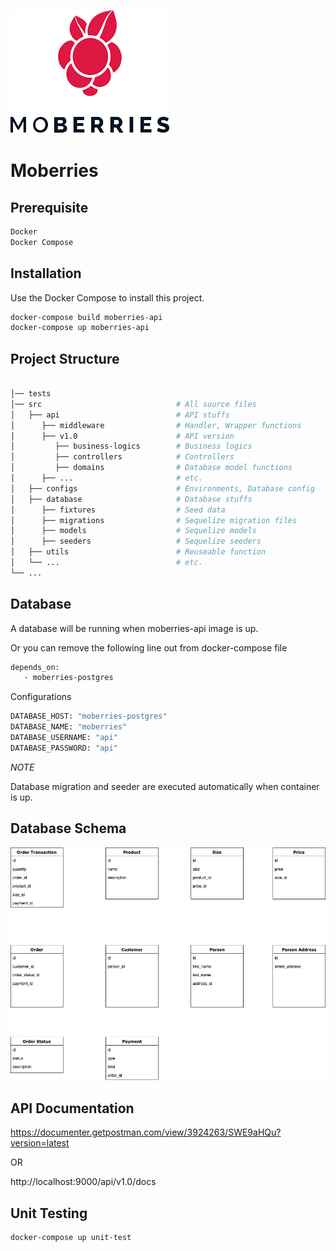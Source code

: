 ![Logo of the project](https://github.com/nattaponaie/moberries/blob/development/moberries-logo.png)
# Moberries

## Prerequisite

```bash
Docker
Docker Compose
```

## Installation

Use the Docker Compose to install this project.

```bash
docker-compose build moberries-api
docker-compose up moberries-api
```

## Project Structure
```bash

│── tests
│── src                              # All source files
│   ├── api                          # API stuffs
│      ├── middleware                # Handler, Wrapper functions
│      ├── v1.0                      # API version
│         ├── business-logics        # Business logics
│         ├── controllers            # Controllers
│         ├── domains                # Database model functions
│      ├── ...                       # etc.
│   ├── configs                      # Environments, Database config
│   ├── database                     # Database stuffs
│      ├── fixtures                  # Seed data
│      ├── migrations                # Sequelize migration files
│      ├── models                    # Sequelize models
│      ├── seeders                   # Sequelize seeders
│   ├── utils                        # Reuseable function
│   └── ...                          # etc.
└── ...
```

## Database

A database will be running when moberries-api image is up.

Or you can remove the following line out from docker-compose file
```bash
depends_on: 
   - moberries-postgres
```

Configurations
```bash
DATABASE_HOST: "moberries-postgres"
DATABASE_NAME: "moberries"
DATABASE_USERNAME: "api"
DATABASE_PASSWORD: "api"
```

*NOTE*

Database migration and seeder are executed automatically when container is up.

## Database Schema

![Image description](https://github.com/nattaponaie/moberries/blob/development/database-schema.png)

## API Documentation

https://documenter.getpostman.com/view/3924263/SWE9aHQu?version=latest

OR

http://localhost:9000/api/v1.0/docs

## Unit Testing

```bash
docker-compose up unit-test
```
